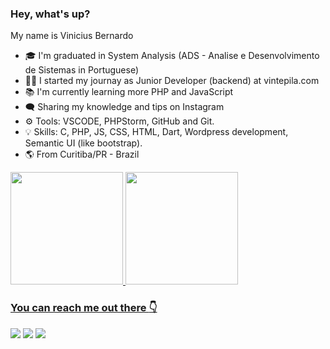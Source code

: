 ### Hey, what's up?
My name is Vinicius Bernardo
- 🎓 I'm graduated in System Analysis (ADS - Analise e Desenvolvimento de Sistemas in Portuguese)
- 👨‍💻 I started my journay as Junior Developer (backend) at vintepila.com
- 📚 I'm currently learning more PHP and JavaScript
- 🗨️ Sharing my knowledge and tips on Instagram
- ⚙ Tools: VSCODE, PHPStorm, GitHub and Git.
- 💡 Skills: C, PHP, JS, CSS, HTML, Dart, Wordpress development, Semantic UI (like bootstrap).
- 🌎 From Curitiba/PR - Brazil


<div>
  <a href="https://github.com/vinicius1541">
  <img height="180em" src="https://github-readme-stats.vercel.app/api?username=vinicius1541&show_icons=true&theme=tokyonight&include_all_commits=true&count_private=true"/>
  <img height="180em" src="https://github-readme-stats.vercel.app/api/top-langs/?username=vinicius1541&layout=compact&langs_count=16&theme=tokyonight"/>
<div>
  
### You can reach me out there :point_down:

<p align="left">
  <a href="mailto:vinicius-bernado2011@hotmail.com" alt="Email">
  <img src="https://img.shields.io/badge/-Gmail-FF0000?style=flat-square&labelColor=FF0000&logo=gmail&logoColor=white" /></a>

  <a href="https://www.linkedin.com/in/vinicius1541/" alt="Linkedin">
  <img src="https://img.shields.io/badge/-Linkedin-0e76a8?style=flat-square&logo=Linkedin&logoColor=white" /></a>

  <a href="https://instagram.com/vinicius.coding" alt="Instagram">
  <img src="https://img.shields.io/badge/-Instagram-DF0174?style=flat-square&labelColor=DF0174&logo=instagram&logoColor=white"/></a>
</p>   
  

  
<!--
**vinicius1541/vinicius1541** is a ✨ _special_ ✨ repository because its `README.md` (this file) appears on your GitHub profile.

Here are some ideas to get you started:

- 🔭 I’m currently working on ...
- 🌱 I’m currently learning ...
- 👯 I’m looking to collaborate on ...
- 🤔 I’m looking for help with ...
- 💬 Ask me about ...
- 📫 How to reach me: ...
- 😄 Pronouns: ...
- ⚡ Fun fact: ...
-->
